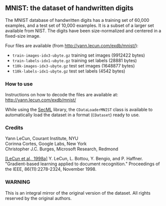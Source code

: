 ## MNIST: the dataset of handwritten digits

The MNIST database of handwritten digits has a training set of 60,000 examples, 
and a test set of 10,000 examples. It is a subset of a larger set available from NIST.
The digits have been size-normalized and centered in a fixed-size image.

Four files are available (from http://yann.lecun.com/exdb/mnist/):
- `train-images-idx3-ubyte.gz`  training set images (9912422 bytes)
- `train-labels-idx1-ubyte.gz`  training set labels (28881 bytes)
- `t10k-images-idx3-ubyte.gz`   test set images (1648877 bytes)
- `t10k-labels-idx1-ubyte.gz`   test set labels (4542 bytes)

### How to use
Instructions on how to decode the files are available at: http://yann.lecun.com/exdb/mnist/

While using the [SecML](secml/secml>) library, the `CDataLoaderMNIST` class is available 
to automatically load the dataset in a format (`CDataset`) ready to use.

### Credits
Yann LeCun, Courant Institute, NYU  
Corinna Cortes, Google Labs, New York  
Christopher J.C. Burges, Microsoft Research, Redmond  

[[LeCun et al., 1998a]](
    http://yann.lecun.com/exdb/publis/index.html#lecun-98) Y. LeCun, L. Bottou, Y. Bengio, and P. Haffner. "Gradient-based learning applied to document recognition." Proceedings of the IEEE, 86(11):2278-2324, November 1998.

### WARNING
This is an integral mirror of the original version of the dataset.
All rights reserved by the original authors.
